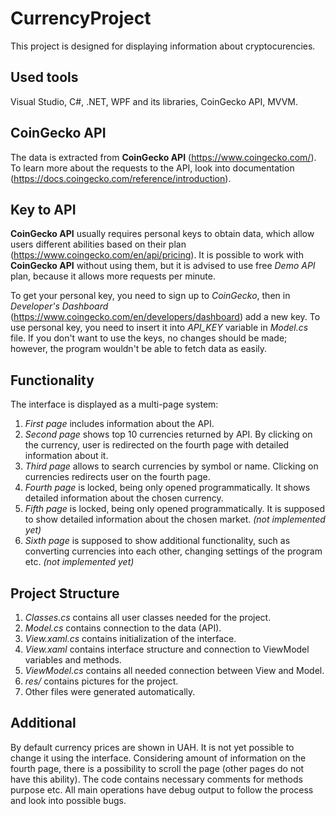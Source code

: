 # CurrencyProject
This project is designed for displaying information about cryptocurencies.

## Used tools
Visual Studio, C#, .NET, WPF and its libraries, CoinGecko API, MVVM.

## CoinGecko API
The data is extracted from **CoinGecko API** (https://www.coingecko.com/).
To learn more about the requests to the API, look into documentation (https://docs.coingecko.com/reference/introduction).

## Key to API
**CoinGecko API** usually requires personal keys to obtain data, which allow users different abilities based on their plan (https://www.coingecko.com/en/api/pricing).
It is possible to work with **CoinGecko API** without using them, but it is advised to use free *Demo API* plan, because it allows more requests per minute.

To get your personal key, you need to sign up to *CoinGecko*, then in *Developer's Dashboard* (https://www.coingecko.com/en/developers/dashboard) add a new key.
To use personal key, you need to insert it into *API_KEY* variable in *Model.cs* file.
If you don't want to use the keys, no changes should be made; however, the program wouldn't be able to fetch data as easily.

## Functionality
The interface is displayed as a multi-page system:
1. *First page* includes information about the API.
2. *Second page* shows top 10 currencies returned by API. By clicking on the currency, user is redirected on the fourth page with detailed information about it.
3. *Third page* allows to search currencies by symbol or name. Clicking on currencies redirects user on the fourth page.
4. *Fourth page* is locked, being only opened programmatically. It shows detailed information about the chosen currency.
5. *Fifth page* is locked, being only opened programmatically. It is supposed to show detailed information about the chosen market. *(not implemented yet)*
6. *Sixth page* is supposed to show additional functionality, such as converting currencies into each other, changing settings of the program etc. *(not implemented yet)*

## Project Structure
1. *Classes.cs* contains all user classes needed for the project.
2. *Model.cs* contains connection to the data (API).
3. *View.xaml.cs* contains initialization of the interface.
4. *View.xaml* contains interface structure and connection to ViewModel variables and methods.
5. *ViewModel.cs* contains all needed connection between View and Model.
6. *res/* contains pictures for the project.
7. Other files were generated automatically.

## Additional
By default currency prices are shown in UAH. It is not yet possible to change it using the interface.
Considering amount of information on the fourth page, there is a possibility to scroll the page (other pages do not have this ability).
The code contains necessary comments for methods purpose etc.
All main operations have debug output to follow the process and look into possible bugs.
